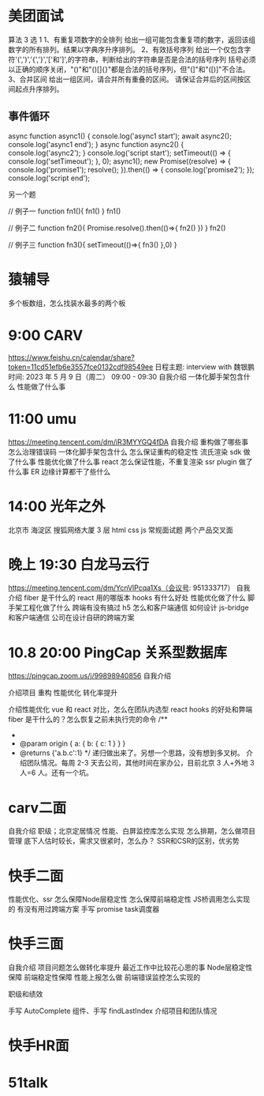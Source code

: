 # 美团面试

算法 3 选 1
1、有重复项数字的全排列
给出一组可能包含重复项的数字，返回该组数字的所有排列。结果以字典序升序排列。
2、有效括号序列
给出一个仅包含字符'(',')','{','}','['和']',的字符串，判断给出的字符串是否是合法的括号序列
括号必须以正确的顺序关闭，"()"和"()[]{}"都是合法的括号序列，但"(]"和"([)]"不合法。
3、合并区间
给出一组区间，请合并所有重叠的区间。
请保证合并后的区间按区间起点升序排列。

## 事件循环

async function async1() {
console.log('async1 start');
await async2();
console.log('async1 end');
}
async function async2() {
console.log('async2');
}
console.log('script start');
setTimeout(() => {
console.log('setTimeout');
}, 0);
async1();
new Promise((resolve) => {
console.log('promise1');
resolve();
}).then(() => {
console.log('promise2');
});
console.log('script end');

另一个题

// 例子一
function fn1(){
fn1()
}
fn1()

// 例子二
function fn2(){
Promise.resolve().then(()=>{
fn2()
})
}
fn2()

// 例子三
function fn3(){
setTimeout(()=>{
fn3()
},0)
}

# 猿辅导

多个板数组，怎么找装水最多的两个板

# 9:00 CARV

https://www.feishu.cn/calendar/share?token=11cd51efb6e3557fce0132cdf98549ee
日程主题: interview with 魏银鹏
时间: 2023 年 5 月 9 日（周二） 09:00 - 09:30
自我介绍
一体化脚手架包含什么
性能做了什么事

# 11:00 umu

https://meeting.tencent.com/dm/iR3MYYGQ4fDA
自我介绍
重构做了哪些事
怎么治理错误码
一体化脚手架包含什么
怎么保证重构的稳定性
流氏渲染 sdk 做了什么事
性能优化做了什么事
react 怎么保证性能，不重复渲染
ssr plugin 做了什么事
ER 边缘计算都干了些什么

# 14:00 光年之外

北京市 海淀区 搜狐网络大厦 3 层
html css js 常规面试题
两个产品交叉面

# 晚上 19:30 白龙马云行

https://meeting.tencent.com/dm/YcnVlPcqa1Xs（会议号: 951333717）
自我介绍
fiber 是干什么的
react 用的哪版本
hooks 有什么好处
性能优化做了什么
脚手架工程化做了什么
跨端有没有搞过
h5 怎么和客户端通信
如何设计 js-bridge 和客户端通信
公司在设计自研的跨端方案

# 10.8 20:00 PingCap 关系型数据库

https://pingcap.zoom.us/j/99898940856
自我介绍

介绍项目 重构 性能优化 转化率提升

介绍性能优化
vue 和 react 对比，怎么在团队内选型
react hooks 的好处和弊端
fiber 是干什么的？怎么恢复之前未执行完的命令
/\*\*

-
- @param origin { a: { b: { c: 1 } } }
- @returns {'a.b.c':1}
  \*/
  递归做出来了。另想一个思路，没有想到多叉树。
  介绍团队情况。每周 2-3 天去公司，其他时间在家办公，目前北京 3 人+外地 3 人=6 人。还有一个坑。
# carv二面
自我介绍
职级；北京定居情况
性能、白屏监控库怎么实现
怎么排期，怎么做项目管理
底下人估时较长，需求又很紧时，怎么办？
SSR和CSR的区别，优劣势

# 快手二面
性能优化、ssr
怎么保障Node层稳定性
怎么保障前端稳定性
JS桥调用怎么实现的
有没有用过跨端方案
手写 promise task调度器

# 快手三面
自我介绍
项目问题怎么做转化率提升
最近工作中比较花心思的事
Node层稳定性保障
前端稳定性保障
性能上报怎么做
前端错误监控怎么实现的

职级和绩效

手写 AutoComplete 组件、手写 findLastIndex
介绍项目和团队情况
# 快手HR面

# 51talk